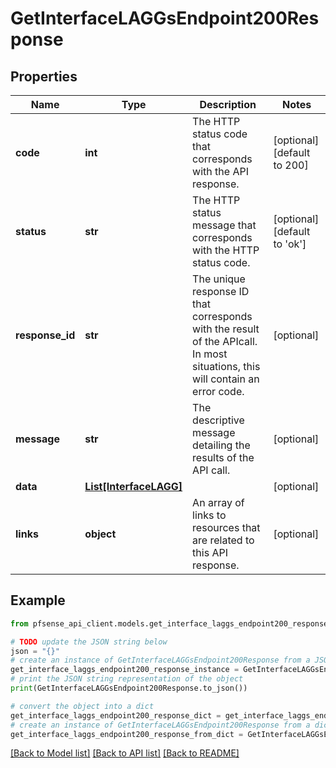 # GetInterfaceLAGGsEndpoint200Response


## Properties

Name | Type | Description | Notes
------------ | ------------- | ------------- | -------------
**code** | **int** | The HTTP status code that corresponds with the API response. | [optional] [default to 200]
**status** | **str** | The HTTP status message that corresponds with the HTTP status code. | [optional] [default to 'ok']
**response_id** | **str** | The unique response ID that corresponds with the result of the APIcall. In most situations, this will contain an error code. | [optional] 
**message** | **str** | The descriptive message detailing the results of the API call. | [optional] 
**data** | [**List[InterfaceLAGG]**](InterfaceLAGG.md) |  | [optional] 
**links** | **object** | An array of links to resources that are related to this API response. | [optional] 

## Example

```python
from pfsense_api_client.models.get_interface_laggs_endpoint200_response import GetInterfaceLAGGsEndpoint200Response

# TODO update the JSON string below
json = "{}"
# create an instance of GetInterfaceLAGGsEndpoint200Response from a JSON string
get_interface_laggs_endpoint200_response_instance = GetInterfaceLAGGsEndpoint200Response.from_json(json)
# print the JSON string representation of the object
print(GetInterfaceLAGGsEndpoint200Response.to_json())

# convert the object into a dict
get_interface_laggs_endpoint200_response_dict = get_interface_laggs_endpoint200_response_instance.to_dict()
# create an instance of GetInterfaceLAGGsEndpoint200Response from a dict
get_interface_laggs_endpoint200_response_from_dict = GetInterfaceLAGGsEndpoint200Response.from_dict(get_interface_laggs_endpoint200_response_dict)
```
[[Back to Model list]](../README.md#documentation-for-models) [[Back to API list]](../README.md#documentation-for-api-endpoints) [[Back to README]](../README.md)


